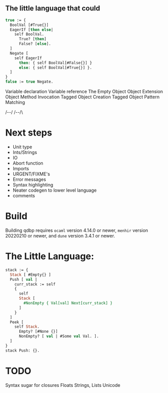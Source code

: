 ## The little language that could



```ocaml
true := {
  BoolVal [#True{}]
  EagerIf [then else|
    self BoolVal.
      True? [then]
      False? [else].
  ]
  Negate [
    self EagerIf
      then: { self BoolVal[#False{}] }
      else: { self BoolVal[#True{}] }.
  ]
}
false := true Negate.
```

Variable declaration
Variable reference
The Empty Object
Object Extension
Object Method Invocation
Tagged Object Creation
Tagged Object Pattern Matching


\/--\/
/\--/\

# Next steps
- Unit type
- Ints/Strings
- IO
- Abort function
- Imports
- URGENT/FIXME's
- Error messages
- Syntax highlighting
- Neater codegen to lower level language
- comments
# Build
Building qdbp requires `ocaml` version 4.14.0 or newer, `menhir` version 20220210 or newer, and `dune` version 3.4.1 or newer.

# The Little Language:
```ocaml
stack := {
  Stack [ #Empty{} ]
  Push [ val |
    curr_stack := self
    {
      self
      Stack [ 
        #NonEmpty { Val[val] Next[curr_stack] } 
      ]
    }
  ]
  Peek [
    self Stack.
      Empty? [#None {}]
      NonEmpty? [ val | #Some val Val. ].
  ]
}
stack Push: {}.
```
# TODO
Syntax sugar for closures
Floats
Strings, Lists
Unicode
